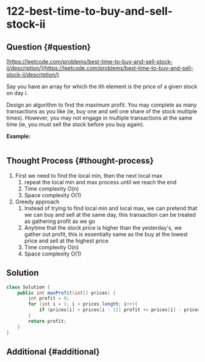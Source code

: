 # 122-best-time-to-buy-and-sell-stock-ii

## Question {#question}

[https://leetcode.com/problems/best-time-to-buy-and-sell-stock-ii/description/](https://leetcode.com/problems/best-time-to-buy-and-sell-stock-ii/description/)

Say you have an array for which the ith element is the price of a given stock on day i.

Design an algorithm to find the maximum profit. You may complete as many transactions as you like \(ie, buy one and sell one share of the stock multiple times\). However, you may not engage in multiple transactions at the same time \(ie, you must sell the stock before you buy again\).

**Example:**

```text

```

## Thought Process {#thought-process}

1. First we need to find the local min, then the next local max
   1. repeat the local min and max process until we reach the end
   2. Time complexity O\(n\)
   3. Space complexity O\(1\)
2. Greedy approach
   1. Instead of trying to find local min and local max, we can pretend that we can buy and sell at the same day, this transaction can be treated as gathering profit as we go
   2. Anytime that the stock price is higher than the yesterday's, we gather out profit, this is essentially same as the buy at the lowest price and sell at the highest price
   3. Time complexity O\(n\)
   4. Space complexity O\(1\)

## Solution

```java
class Solution {
    public int maxProfit(int[] prices) {
        int profit = 0;
        for (int i = 1; i < prices.length; i++){
            if (prices[i] > prices[i - 1]) profit += prices[i] - prices[i -1];
        }
        return profit;
    }
}
```

## Additional {#additional}

